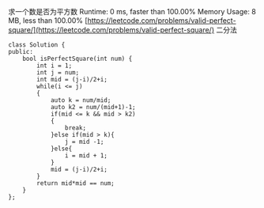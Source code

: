 求一个数是否为平方数
Runtime: 0 ms, faster than 100.00%
Memory Usage: 8 MB, less than 100.00% 
[https://leetcode.com/problems/valid-perfect-square/](https://leetcode.com/problems/valid-perfect-square/)
二分法
```
class Solution {
public:
    bool isPerfectSquare(int num) {
        int i = 1;
        int j = num;
        int mid = (j-i)/2+i;
        while(i <= j)
        {
            auto k = num/mid;
            auto k2 = num/(mid+1)-1;
            if(mid <= k && mid > k2)
            {
                break;
            }else if(mid > k){
                j = mid -1;
            }else{
                i = mid + 1;
            }
            mid = (j-i)/2+i;
        }
        return mid*mid == num;
    }
};
```
